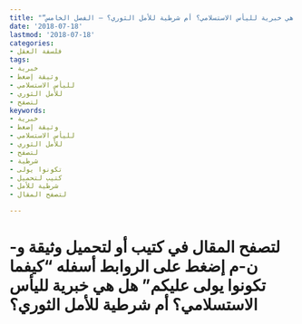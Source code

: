 ```yaml
---
title: "“كيفما تكونوا يولى عليكم”، هل هي خبرية لليأس الاستسلامي؟ أم شرطية للأمل الثوري؟ – الفصل الخامس"
date: '2018-07-18'
lastmod: '2018-07-18'
categories:
- فلسفة العقل
tags:
- خبرية
- وثيقة إضغط
- لليأس الاستسلامي
- للأمل الثوري
- لتصفح
keywords:
- خبرية
- وثيقة إضغط
- لليأس الاستسلامي
- للأمل الثوري
- لتصفح
- شرطية
- تكونوا يولى
- كتيب لتحميل
- شرطية للأمل
- لتصفح المقال

---
```

# **لتصفح المقال في كتيب أو لتحميل وثيقة و-ن-م إضغط على الروابط أسفله** **“كيفما تكونوا يولى عليكم” هل هي خبرية لليأس الاستسلامي؟ أم شرطية للأمل الثوري؟**

###